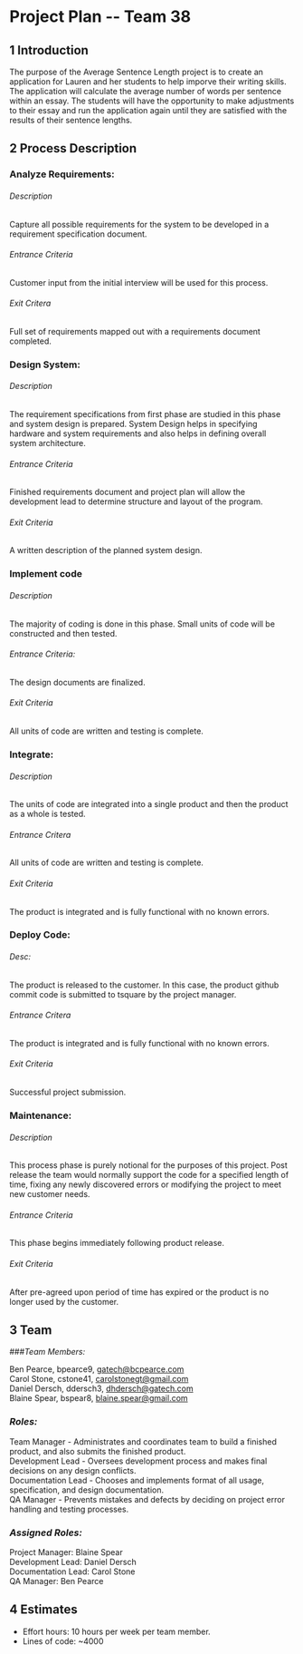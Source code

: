 # **Project Plan -- Team 38**

## 1 Introduction

The purpose of the Average Sentence Length project is to create an application for Lauren and her students to help imporve their writing skills. The application will calculate the average number of words per sentence within an essay.  The students will have the opportunity to make adjustments to their essay and run the application again until they are satisfied with the results of their sentence lengths.

## 2 Process Description

### Analyze Requirements:

###### Description
Capture all possible requirements for the system to be developed in a requirement specification document.

###### Entrance Criteria
Customer input from the initial interview will be used for this process.

###### Exit Critera
Full set of requirements mapped out with a requirements document completed.

### Design System:

###### Description 
The requirement specifications from first phase are studied in this phase and system design is prepared. System Design helps in specifying hardware and system requirements and also helps in defining overall system architecture.

###### Entrance Criteria
Finished requirements document and project plan will allow the development lead to determine structure   and layout of the program.

###### Exit Criteria
A written description of the planned system design.

### Implement code

###### Description
The majority of coding is done in this phase. Small units of code will be constructed and then tested.  

###### Entrance Criteria: 
The design documents are finalized.  

###### Exit Criteria 
All units of code are written and testing is complete.  

### Integrate:

###### Description 
The units of code are integrated into a single product and then the product as a whole is tested.  

###### Entrance Critera
All units of code are written and testing is complete.  

###### Exit Criteria
The product is integrated and is fully functional with no known errors.  

### Deploy Code:

###### Desc:

The product is released to the customer. In this case, the product github commit code is submitted to tsquare by the project manager.  

###### Entrance Critera

The product is integrated and is fully functional with no known errors.  

###### Exit Criteria 

Successful project submission.  

### Maintenance:

###### Description

This process phase is purely notional for the purposes of this project. Post release the team would normally support the code for a specified length of time, fixing any newly discovered errors or modifying the project to meet new             customer needs.  

###### Entrance Criteria

This phase begins immediately following product release.  

###### Exit Criteria

After pre-agreed upon period of time has expired or the product is no longer used by the customer.  

## 3 Team

###*Team Members:*

Ben Pearce, bpearce9, gatech@bcpearce.com  
Carol Stone, cstone41, carolstonegt@gmail.com  
Daniel Dersch, ddersch3, dhdersch@gatech.com  
Blaine Spear, bspear8, blaine.spear@gmail.com  
    
### *Roles:*

Team Manager - Administrates and coordinates team to build a finished product, and also submits the finished product.  
Development Lead - Oversees development process and makes final decisions on any design conflicts.  
Documentation Lead - Chooses and implements format of all usage, specification, and design documentation.  
QA Manager - Prevents mistakes and defects by deciding on project error handling and testing processes.  

### *Assigned Roles:*

Project Manager: Blaine Spear  
Development Lead: Daniel Dersch  
Documentation Lead: Carol Stone  
QA Manager: Ben Pearce  


## 4 Estimates

- Effort hours: 10 hours per week per team member.
- Lines of code: ~4000

